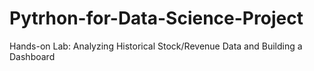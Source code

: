 # Pytrhon-for-Data-Science-Project
Hands-on Lab: Analyzing Historical Stock/Revenue Data and Building a Dashboard

